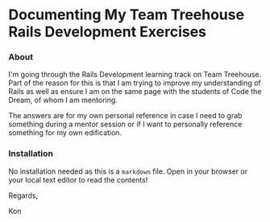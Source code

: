# Documenting My Team Treehouse Rails Development Exercises

### About
I'm going through the Rails Development learning track on Team Treehouse. Part of the reason for this is that I am trying to improve my understanding of Rails as well as ensure I am on the same page with the students of Code the Dream, of whom I am mentoring.

The answers are for my own personal reference in case I need to grab something during a mentor session or if I want to personally reference something for my own edification.

### Installation
No installation needed as this is a `markdown` file. Open in your browser or your local text editor to read the contents!

Regards,

Kon
